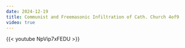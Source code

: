 ```yaml
---
date: 2024-12-19
title: Communist and Freemasonic Infiltration of Cath. Church 4of9
video: true
---
```



{{< youtube NpVip7xFEDU >}}

